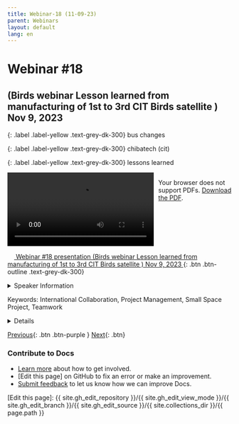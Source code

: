 ```yaml
---
title: Webinar-18 (11-09-23)
parent: Webinars
layout: default
lang: en
---
```


# Webinar #18
## (Birds webinar Lesson learned from manufacturing of 1st to 3rd CIT Birds satellite ) Nov 9, 2023


{: .label .label-yellow .text-grey-dk-300}
bus changes

{: .label .label-yellow .text-grey-dk-300}
chibatech (cit)

{: .label .label-yellow .text-grey-dk-300}
lessons learned

<div style="display: flex; gap: 10px; align-items: flex-start;">
  <!-- Video Section -->
  <div style="flex: 2; max-width: 66%;">
    <video controls width="100%" height="auto">
      <source src="https://birds-project.com/open-source/video/birds_bus_opensource_webinar_18.mp4" type="video/mp4">
      Your browser does not support the video tag.
    </video>
  </div>

  <!-- Chat Section -->
  <div style="flex: 1; max-width: 33%;">
    <object 
      data="https://birds-project.com/open-source/pdf/BIRDS_BUS_Opensource_18_chat.pdf" 
      width="100%" 
      height="275px">
      <p>Your browser does not support PDFs. <a href="https://birds-project.com/open-source/pdf/BIRDS_BUS_Opensource_18_chat.pdf">Download the PDF</a>.</p>
    </object>
  </div>
</div>


<!-- Download Presentation -->
[<img src="https://raw.githubusercontent.com/FortAwesome/Font-Awesome/6.x/svgs/regular/circle-down.svg" width="15" height="15"> Webinar #18 presentation (Birds webinar Lesson learned from manufacturing of 1st to 3rd CIT Birds satellite ) Nov 9, 2023
 ](https://birds-project.com/open-source/pdf/BIRDS_BUS_OpensourceWebinar_18.pdf){: .btn .btn-outline .text-grey-dk-300}


<details markdown="block">
<summary>Speaker Information</summary>
XXX  talked about XXX in his presentation titled "XXX".
</details>

Keywords: International Collaboration, Project Management, Small Space Project, Teamwork

<details markdown="block">
<summary>Details</summary>
XXX  talked about XXX in his presentation titled "XXX".
</details>

[Previous]({{site.url}}/resources/webinars/webinar-17/){: .btn .btn-purple }
[Next]({{site.url}}/resources/webinars/webinar-19/){: .btn}

### Contribute to Docs
- [Learn more] about how to get involved.
- [Edit this page] on GitHub to fix an error or make an improvement.
- [Submit feedback] to let us know how we can improve Docs.


[Submit feedback]: https://github.com/BIRDSOpenSource/BIRDSOpenSource.github.io/issues/new?template=Blank+issue
[Learn more]: {{site.url}}/contribute.hmtl
[Edit this page]:  {{ site.gh_edit_repository }}/{{ site.gh_edit_view_mode }}/{{ site.gh_edit_branch }}/{{ site.gh_edit_source }}/{{ site.collections_dir }}/{{ page.path }}

